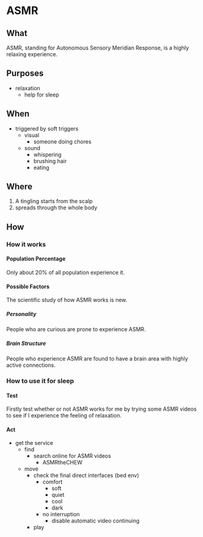 # ASMR

## What

ASMR, standing for Autonomous Sensory Meridian Response, is a highly relaxing experience.

## Purposes

- relaxation
    - help for sleep
 
## When

- triggered by soft triggers
    - visual
        - someone doing chores
    - sound
        - whispering
        - brushing hair
        - eating

## Where

1. A tingling starts from the scalp
2. spreads through the whole body

## How

### How it works

#### Population Percentage

Only about 20% of all population experience it. 

#### Possible Factors

The scientific study of how ASMR works is new.

##### Personality

People who are curious are prone to experience ASMR.

##### Brain Structure

People who experience ASMR are found to have a brain area with highly active connections.

### How to use it for sleep

#### Test

Firstly test whether or not ASMR works for me by trying some ASMR videos to see if I experience the feeling of relaxation.

#### Act

- get the service
    - find
        - search online for ASMR videos
            - ASMRtheCHEW
    - move
        - check the final direct interfaces (bed env)
            - comfort
                - soft
                - quiet
                - cool
                - dark
            - no interruption
                - disable automatic video continuing
        - play 